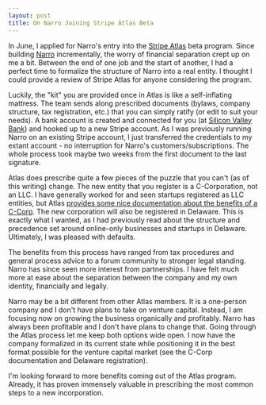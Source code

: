 ```yaml
---
layout: post
title: On Narro Joining Stripe Atlas Beta
---
```


In June, I applied for Narro's entry into the [Stripe Atlas][0] beta program. Since building [Narro][1] incrementally, the worry of financial separation crept up on me a bit. Between the end of one job and the start of another, I had a perfect time to formalize the structure of Narro into a real entity. I thought I could provide a review of Stripe Atlas for anyone considering the program.

Luckily, the "kit" you are provided once in Atlas is like a self-inflating mattress. The team sends along prescribed documents (bylaws, company structure, tax registration, etc.) that you can simply ratify (or edit to suit your needs). A bank account is created and connected for you (at [Silicon Valley Bank][2]) and hooked up to a new Stripe account. As I was previously running Narro on an existing Stripe account, I just transferred the credentials to my extant account - no interruption for Narro's customers/subscriptions. The whole process took maybe two weeks from the first document to the last signature.

Atlas does prescribe quite a few pieces of the puzzle that you can't (as of this writing) change. The new entity that you register is a C-Corporation, not an LLC. I have generally worked for and seen startups registered as LLC entities, but Atlas [provides some nice documentation about the benefits of a C-Corp][3]. The new corporation will also be registered in Delaware. This is exactly what I wanted, as I had previously read about the structure and precedence set around online-only businesses and startups in Delaware. Ultimately, I was pleased with defaults.

The benefits from this process have ranged from tax procedures and general process advice to a forum community to stronger legal standing. Narro has since seen more interest from partnerships. I have felt much more at ease about the separation between the company and my own identity, financially and legally.

Narro may be a bit different from other Atlas members. It is a one-person company and I don't have plans to take on venture capital. Instead, I am focusing now on growing the business organically and profitably. Narro has always been profitable and I don't have plans to change that. Going through the Atlas process let me keep both options wide open. I now have the company formalized in its current state while positioning it in the best format possible for the venture capital market (see the C-Corp documentation and Delaware registration).

I'm looking forward to more benefits coming out of the Atlas program. Already, it has proven immensely valuable in prescribing the most common steps to a new incorporation.

[0]: https://stripe.com/atlas
[1]: https://narro.co
[2]: https://svb.com
[3]: https://stripe.com/atlas/faq#what-type-of-business-will-be-created
